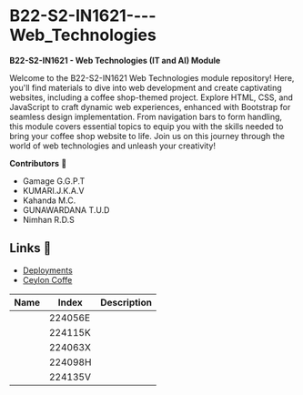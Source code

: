 # B22-S2-IN1621----Web_Technologies

**B22-S2-IN1621 - Web Technologies (IT and AI) Module**

Welcome to the B22-S2-IN1621 Web Technologies module repository! Here, you'll find materials to dive into web development and create captivating websites, including a coffee shop-themed project. Explore HTML, CSS, and JavaScript to craft dynamic web experiences, enhanced with Bootstrap for seamless design implementation. From navigation bars to form handling, this module covers essential topics to equip you with the skills needed to bring your coffee shop website to life. Join us on this journey through the world of web technologies and unleash your creativity!

**Contributors** 👥
- Gamage G.G.P.T
- KUMARI.J.K.A.V
- Kahanda M.C.
- GUNAWARDANA T.U.D
- Nimhan R.D.S


## Links 🔗
- [Deployments](https://github.com/Minulck/B22-S2-IN1621----Web_Technologies/deployments/github-pages)
- [Ceylon Coffe](https://Minulck.github.io/B22-S2-IN1621----Web_Technologies/home_page.html)


| Name | Index   | Description |
| ---- | ------- | ----------- |
|      | 224056E |             |
|      | 224115K |             |
|      | 224063X |             |
|      | 224098H |             |
|      | 224135V  |             |
